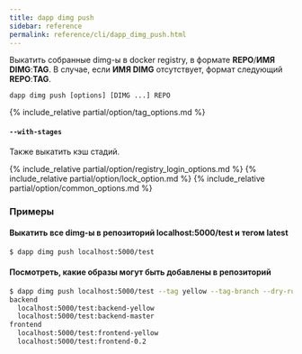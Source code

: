 ```yaml
---
title: dapp dimg push
sidebar: reference
permalink: reference/cli/dapp_dimg_push.html
---
```


Выкатить собранные dimg-ы в docker registry, в формате **REPO**/**ИМЯ DIMG**:**TAG**. В случае, если **ИМЯ DIMG** отсутствует, формат следующий **REPO**:**TAG**.

```
dapp dimg push [options] [DIMG ...] REPO
```

{% include_relative partial/option/tag_options.md %}

#### `--with-stages`
Также выкатить кэш стадий.

{% include_relative partial/option/registry_login_options.md %}
{% include_relative partial/option/lock_option.md %}
{% include_relative partial/option/common_options.md %}

### Примеры

#### Выкатить все dimg-ы в репозиторий localhost:5000/test и тегом latest
```bash
$ dapp dimg push localhost:5000/test
```

#### Посмотреть, какие образы могут быть добавлены в репозиторий
```bash
$ dapp dimg push localhost:5000/test --tag yellow --tag-branch --dry-run
backend
  localhost:5000/test:backend-yellow
  localhost:5000/test:backend-master
frontend
  localhost:5000/test:frontend-yellow
  localhost:5000/test:frontend-0.2
```

